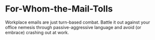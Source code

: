 # For-Whom-the-Mail-Tolls
Workplace emails are just turn-based combat. Battle it out against your office nemesis through passive-aggressive language and avoid (or embrace) crashing out at work.

